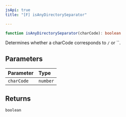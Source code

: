 ```yaml
---
jsApi: true
title: "[F] isAnyDirectorySeparator"

---
```

```ts
function isAnyDirectorySeparator(charCode): boolean
```

Determines whether a charCode corresponds to `/` or ``.

## Parameters

| Parameter | Type |
| :------ | :------ |
| `charCode` | `number` |

## Returns

`boolean`
